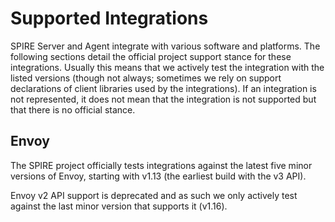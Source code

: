 # Supported Integrations

SPIRE Server and Agent integrate with various software and platforms. The
following sections detail the official project support stance for these
integrations. Usually this means that we actively test the integration with the
listed versions (though not always; sometimes we rely on support declarations
of client libraries used by the integrations). If an integration is not
represented, it does not mean that the integration is not supported but that
there is no official stance.

## Envoy

The SPIRE project officially tests integrations against the latest five minor
versions of Envoy, starting with v1.13 (the earliest build with the v3 API).

Envoy v2 API support is deprecated and as such we only actively test against
the last minor version that supports it (v1.16).
